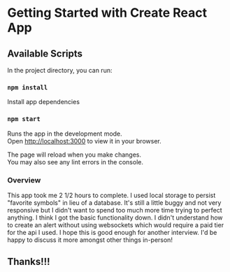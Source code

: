 # Getting Started with Create React App

## Available Scripts

In the project directory, you can run:

### `npm install`

Install app dependencies

### `npm start`

Runs the app in the development mode.\
Open [http://localhost:3000](http://localhost:3000) to view it in your browser.

The page will reload when you make changes.\
You may also see any lint errors in the console.

### Overview

This app took me 2 1/2 hours to complete. I used local storage to persist
"favorite symbols" in lieu of a database. It's still a little buggy and not very
responsive but I didn't want to spend too much more time trying to perfect
anything. I think I got the basic functionality down. I didn't understand how to
create an alert without using websockets which would require a paid tier for the
api I used. I hope this is good enough for another interview. I'd be happy to
discuss it more amongst other things in-person!

## Thanks!!!
